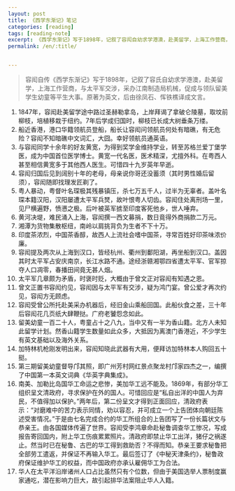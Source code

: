 ```yaml
---
layout: post
title: 《西学东渐记》笔记
categories: [reading]
tags: [reading-note]
excerpt: 《西学东渐记》写于1898年，记叙了容闳自幼求学港澳，赴美留学，上海工作营商，与太平军交涉，采办江南制造局机械，促成与领队留美学生幼童等平生大事。原著为英文，后由徐凤石、恽铁樵译成文言。
permalink: /en/:title/


---
```


> 容闳自传《西学东渐记》写于1898年，记叙了容氏自幼求学港澳，赴美留学，上海工作营商，与太平军交涉，采办江南制造局机械，促成与领队留美学生幼童等平生大事。原著为英文，后由徐凤石、恽铁樵译成文言。

1. 1847年，容闳赴美留学途中路过圣赫勒拿岛，上岸拜谒了拿破仑陵墓，取坟前柳枝，培植移栽于纽约。7年后学成归国时，柳枝已长成大树垂条万缕。
2. 船近香港，港口华籍领航员登船，船长让容闳问领航员何处有暗礁，有无危险？容闳不知暗礁中文词汇，大囧。幸好领航员通英语。
2. 与容闳同学十余年的好友黄宽，为得到奖学金维持学业，转至苏格兰爱丁堡学医，成为中国首位医学博士。黄宽一代名医，医术精深，尤擅外科。在粤西人甚至相信黄宽多于其他西人医生。可惜四十九岁英年早逝。
3. 容闳归国后见到阔别十年的老母，母亲说你哥还没蓄须（其时男性婚后留须），容闳随即找理发匠剃了。
4. 粤人暴动，粤督叶名琛极其残暴镇压，杀七万五千人，过半为无辜者。盖叶名琛本籍汉阳，汉阳屡遭太平军兵燹，故叶恨粤人切齿。容闳住处离刑场一里，见尸横遍野，愤懑之极。后叶被英军掳至印度客死他乡，世人唾弃。
5. 黄河决堤，难民涌入上海，容闳撰一西文募捐，数日竟得外商捐款二万元。
6. 湘潭为货物集散枢纽，南岭以肩挑背负为生者不下十万。
7. 印度茶浓烈，中国茶香醇，故西人上流社会嗜中国茶，寻常百姓好印茶味浓价廉。
8. 容闳提及两次从上海到汉口，皆经杭州、衢州到鄱阳湖，再坐船到汉口。盖因其时太平军占安庆南京，长江水路不通。途经浙赣湘鄂四省遭太平军、官军掠夺人口凋零，春播田间竟无甚人烟。
9. 太平军几章颇为矛盾，时褒时贬，大概由于曾文正对容闳有知遇之恩。
10. 曾文正置书容闳约见，容闳因与太平军有交涉，疑为鸿门宴。曾公爱才再次约见，容闳方无顾虑。
11. 容闳受曾公所托赴美采办机器后，经旧金山乘船回国。此船伙食之差，三十年后容闳花几页纸大肆鞭挞。广府老饕怨念如此。
12. 留美幼童一百二十人，粤童占十之八九，当中又有一半为香山籍。北方人未知此留学计划。然香山籍学生数量如此众多，大抵因为离澳门香港近，不少学生有英文基础以及海外关系。
13. 加特林机枪刚发明出来，容闳知晓此武器有大用，便拜访加特林本人购回五十挺。
14. 第三期留美幼童督导邝其照，即广州芳村网红景点聚龙村邝家四杰之一，编撰了中国第一本英文词典《华英字典集成》。
15. 南美、加勒比岛国华工命运之悲惨，美加华工远不能及。1869年，有部分华工组织呈文清政府，寻求保护在外的国人。可惜回应是“私自出洋的中国人为弃民，不值得加以保护。”两年后，第二份呈文才得到正面回应，清政府表示：“对磨难中的苦力表示同情，劝以容忍，并可成立一个上告团体向朝廷陈述受害情况。”于是由七名完成合约的华工所组合的上告团写了一份长篇状文与恭亲王。由各国媒体传遍了世界。容闳受李鸿章命赴秘鲁调查华工惨况，写成报告寄回国内，附上华工伤痕累累照片。清政府即禁止华工出洋，猪仔之祸遂止。然当时已在秘鲁、古巴的华工得到救助否？不得而知。恭亲王要求秘鲁把全部劳工遣返，并保证不再输入华工。最后签订了《中秘天津条约》，秘鲁政府保证维护华工的权益，而中国政府亦承认雇佣华工为合法。
16. 华人在太平洋沿岸诸州人口占比虽然只有个位数，但由于美国选举人票制度赢家通吃，潜在影响力巨大，故引起排华法案阻止华人入籍。